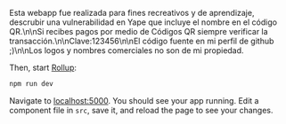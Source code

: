 Esta webapp fue realizada para fines recreativos y de aprendizaje, descrubir una vulnerabilidad en Yape que incluye el nombre en el código QR.\n\nSi recibes pagos por medio de Códigos QR siempre verificar la transacción.\n\nClave:123456\n\nEl código fuente en mi perfil de github ;)\n\nLos logos y nombres comerciales no son de mi propiedad.

Then, start [Rollup](https://rollupjs.org):

```bash
npm run dev
```

Navigate to [localhost:5000](http://localhost:5000). You should see your app running. Edit a component file in `src`, save it, and reload the page to see your changes.
